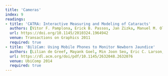 ```yaml
---
title: 'Cameras'
index: 9
readings:
- title: 'CATRA: Interactive Measuring and Modeling of Cataracts'
  authors: [Vitor F. Pamplona, Erick B. Passos, Jan Zizka, Manuel M. Oliveira, Everett Lawson, Esteban Clua, Ramesh Raskar]
  url: https://doi.org/10.1145/2010324.1964942
  venue: Transactions on Graphics 2011
  required: true
- title: 'BiliCam: Using Mobile Phones to Monitor Newborn Jaundice'
  authors: [Lilian de Greef, Mayank Goel, Min Joon Seo, Eric C. Larson, James W. Stout, James A. Taylor, Shwetak N. Patel]
  url: https://dl.acm.org/doi/pdf/10.1145/2632048.2632076
  venue: UbiComp 2014
  required: true
---
```


